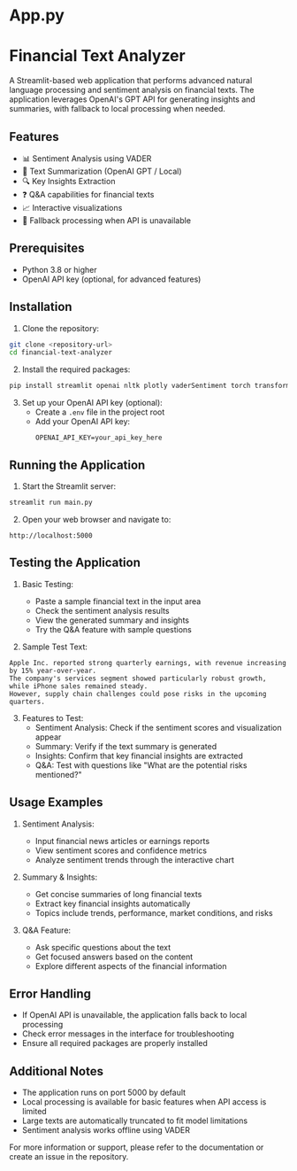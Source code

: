 # App.py
# Financial Text Analyzer

A Streamlit-based web application that performs advanced natural language processing and sentiment analysis on financial texts. The application leverages OpenAI's GPT API for generating insights and summaries, with fallback to local processing when needed.

## Features

- 📊 Sentiment Analysis using VADER
- 📝 Text Summarization (OpenAI GPT / Local)
- 🔍 Key Insights Extraction
- ❓ Q&A capabilities for financial texts
- 📈 Interactive visualizations
- 🔄 Fallback processing when API is unavailable

## Prerequisites

- Python 3.8 or higher
- OpenAI API key (optional, for advanced features)

## Installation

1. Clone the repository:
```bash
git clone <repository-url>
cd financial-text-analyzer
```

2. Install the required packages:
```bash
pip install streamlit openai nltk plotly vaderSentiment torch transformers
```

3. Set up your OpenAI API key (optional):
   - Create a `.env` file in the project root
   - Add your OpenAI API key:
     ```
     OPENAI_API_KEY=your_api_key_here
     ```

## Running the Application

1. Start the Streamlit server:
```bash
streamlit run main.py
```

2. Open your web browser and navigate to:
```
http://localhost:5000
```

## Testing the Application

1. Basic Testing:
   - Paste a sample financial text in the input area
   - Check the sentiment analysis results
   - View the generated summary and insights
   - Try the Q&A feature with sample questions

2. Sample Test Text:
```
Apple Inc. reported strong quarterly earnings, with revenue increasing by 15% year-over-year. 
The company's services segment showed particularly robust growth, while iPhone sales remained steady. 
However, supply chain challenges could pose risks in the upcoming quarters.
```

3. Features to Test:
   - Sentiment Analysis: Check if the sentiment scores and visualization appear
   - Summary: Verify if the text summary is generated
   - Insights: Confirm that key financial insights are extracted
   - Q&A: Test with questions like "What are the potential risks mentioned?"

## Usage Examples

1. Sentiment Analysis:
   - Input financial news articles or earnings reports
   - View sentiment scores and confidence metrics
   - Analyze sentiment trends through the interactive chart

2. Summary & Insights:
   - Get concise summaries of long financial texts
   - Extract key financial insights automatically
   - Topics include trends, performance, market conditions, and risks

3. Q&A Feature:
   - Ask specific questions about the text
   - Get focused answers based on the content
   - Explore different aspects of the financial information

## Error Handling

- If OpenAI API is unavailable, the application falls back to local processing
- Check error messages in the interface for troubleshooting
- Ensure all required packages are properly installed

## Additional Notes

- The application runs on port 5000 by default
- Local processing is available for basic features when API access is limited
- Large texts are automatically truncated to fit model limitations
- Sentiment analysis works offline using VADER

For more information or support, please refer to the documentation or create an issue in the repository.
